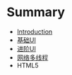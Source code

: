 # Summary

* [Introduction](README.md)
* [基础UI](基础UI.md)
* [进阶UI](进阶.md)
* [网络多线程](网络多线程.md)
* HTML5

